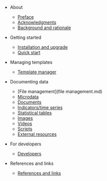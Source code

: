 * About

    * [Preface](about.md)
    * [Acknowledgments](about.md#acknowledgements)
    * [Background and rationale](about.md#background)

* Getting started

    * [Installation and upgrade](installation.md)
    * [Quick start](quick-start.md)

* Managing templates

   * [Template manager](managing_templates.md)

* Documenting data
    * [File management](file management.md)
    * [Microdata](microdata.md)
    * [Documents](document.md)
    * [Indicators/time series](indicator.md)
    * [Statistical tables](table.md)
    * [Images](image.md)
    * [Videos](video.md)
    * [Scripts](script.md)
    * [External resources](external_resource.md)

* For developers
    * [Developers](developers.md)

* References and links

    * [References and links](references.md)
